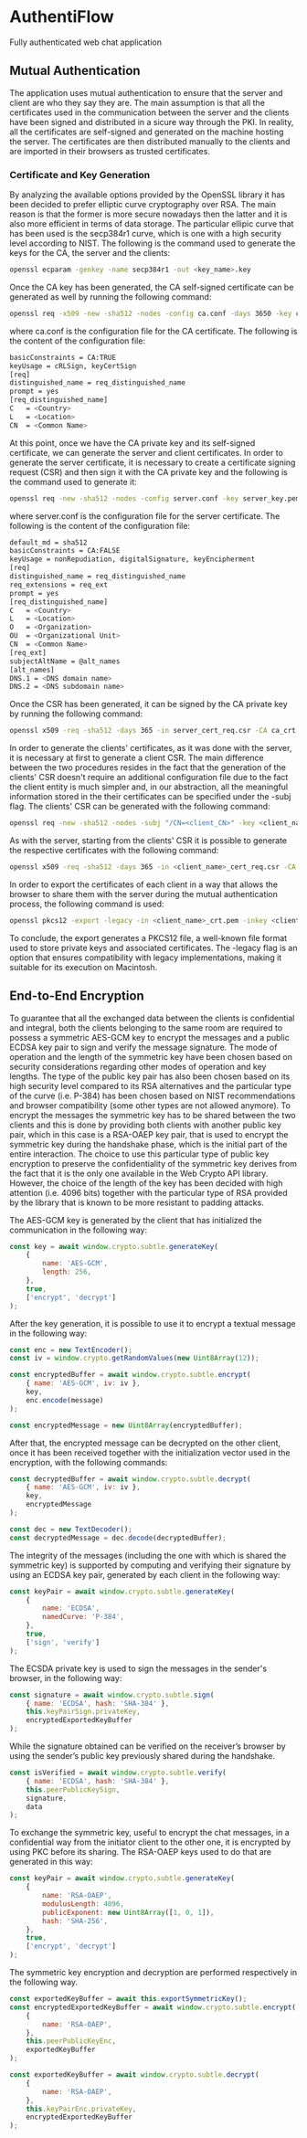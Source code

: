 # AuthentiFlow

Fully authenticated web chat application

## Mutual Authentication

The application uses mutual authentication to ensure that the server and client are who they say they are. The main assumption is that all the certificates used in the communication between the server and the clients have been signed and distributed in a sicure way through the PKI.
In reality, all the certificates are self-signed and generated on the machine hosting the server. The certificates are then distributed manually to the clients and are imported in their browsers as trusted certificates.

### Certificate and Key Generation

By analyzing the available options provided by the OpenSSL library it has been decided to prefer elliptic curve cryptography over RSA. The main reason is that the former is more secure nowadays then the latter and it is also more efficient in terms of data storage. The particular ellipic curve that has been used is the secp384r1 curve, which is one with a high security level according to NIST.
The following is the command used to generate the keys for the CA, the server and the clients:

```sh
openssl ecparam -genkey -name secp384r1 -out <key_name>.key
```

Once the CA key has been generated, the CA self-signed certificate can be generated as well by running the following command:

```sh
openssl req -x509 -new -sha512 -nodes -config ca.conf -days 3650 -key ca.key -out ca_crt.pem
```

where ca.conf is the configuration file for the CA certificate. The following is the content of the configuration file:

```sh
basicConstraints = CA:TRUE
keyUsage = cRLSign, keyCertSign
[req]
distinguished_name = req_distinguished_name
prompt = yes
[req_distinguished_name]
C   = <Country>
L   = <Location>
CN  = <Common Name>
```

At this point, once we have the CA private key and its self-signed certificate, we can generate the server and client certificates.
In order to generate the server certificate, it is necessary to create a certificate signing request (CSR) and then sign it with the CA private key and the following is the command used to generate it:

```sh
openssl req -new -sha512 -nodes -config server.conf -key server_key.pem -out server_cert_req.csr
```

where server.conf is the configuration file for the server certificate. The following is the content of the configuration file:

```sh
default_md = sha512
basicConstraints = CA:FALSE
keyUsage = nonRepudiation, digitalSignature, keyEncipherment
[req]
distinguished_name = req_distinguished_name
req_extensions = req_ext
prompt = yes
[req_distinguished_name]
C   = <Country>
L   = <Location>
O   = <Organization>
OU  = <Organizational Unit>
CN  = <Common Name>
[req_ext]
subjectAltName = @alt_names
[alt_names]
DNS.1 = <DNS domain name>
DNS.2 = <DNS subdomain name>
```

Once the CSR has been generated, it can be signed by the CA private key by running the following command:

```sh
openssl x509 -req -sha512 -days 365 -in server_cert_req.csr -CA ca_crt.pem -CAkey ca.key -out server_crt.pem
```

In order to generate the clients' certificates, as it was done with the server, it is necessary at first to generate a client CSR. The main difference between the two procedures resides in the fact that the generation of the clients' CSR doesn't require an additional configuration file due to the fact the client entity is much simpler and, in our abstraction, all the meaningful information stored in the their certificates can be specified under the -subj flag. The clients' CSR can be generated with the following command:

```sh
openssl req -new -sha512 -nodes -subj "/CN=<client_CN>" -key <client_name>_key.pem -out <client_name>_cert_req.csr
```

As with the server, starting from the clients' CSR it is possible to generate the respective certificates with the following command:

```sh
openssl x509 -req -sha512 -days 365 -in <client_name>_cert_req.csr -CA ca_crt.pem -CAkey ca.key -out <client_name>_crt.pem
```

In order to export the certificates of each client in a way that allows the browser to share them with the server during the mutual authentication process, the following command is used:

```sh
openssl pkcs12 -export -legacy -in <client_name>_crt.pem -inkey <client_name>_key.pem -out <client_name>.p12
```

To conclude, the export generates a PKCS12 file, a well-known file format used to store private keys and associated certificates. The -legacy flag is an option that ensures compatibility with legacy implementations, making it suitable for its execution on Macintosh.

## End-to-End Encryption

To guarantee that all the exchanged data between the clients is confidential and integral, both the clients belonging to the same room are required to possess a symmetric AES-GCM key to encrypt the messages and a public ECDSA key pair to sign and verify the message signature.
The mode of operation and the length of the symmetric key have been chosen based on security considerations regarding other modes of operation and key lengths. The type of the public key pair has also been chosen based on its high security level compared to its RSA alternatives and the particular type of the curve (i.e. P-384) has been chosen based on NIST recommendations and browser compatibility (some other types are not allowed anymore). To encrypt the messages the symmetric key has to be shared between the two clients and this is done by providing both clients with another public key pair, which in this case is a RSA-OAEP key pair, that is used to encrypt the symmetric key during the handshake phase, which is the initial part of the entire interaction. The choice to use this particular type of public key encryption to preserve the confidentiality of the symmetric key derives from the fact that it is the only one available in the Web Crypto API library. However, the choice of the length of the key has been decided with high attention (i.e. 4096 bits) together with the particular type of RSA provided by the library that is known to be more resistant to padding attacks.

The AES-GCM key is generated by the client that has initialized the communication in the following way:

```javascript
const key = await window.crypto.subtle.generateKey(
    {
        name: 'AES-GCM',
        length: 256,
    },
    true,
    ['encrypt', 'decrypt']
);
```

After the key generation, it is possible to use it to encrypt a textual message in the following way:

```javascript
const enc = new TextEncoder();
const iv = window.crypto.getRandomValues(new Uint8Array(12));

const encryptedBuffer = await window.crypto.subtle.encrypt(
    { name: 'AES-GCM', iv: iv },
    key,
    enc.encode(message)
);

const encryptedMessage = new Uint8Array(encryptedBuffer);
```

After that, the encrypted message can be decrypted on the other client, once it has been received together with the initialization vector used in the encryption, with the following commands:

```javascript
const decryptedBuffer = await window.crypto.subtle.decrypt(
    { name: 'AES-GCM', iv: iv },
    key,
    encryptedMessage
);

const dec = new TextDecoder();
const decryptedMessage = dec.decode(decryptedBuffer);
```

The integrity of the messages (including the one with which is shared the symmetric key) is supported by computing and verifying their signature by using an ECDSA key pair, generated by each client in the following way:

```javascript
const keyPair = await window.crypto.subtle.generateKey(
    {
        name: 'ECDSA',
        namedCurve: 'P-384',
    },
    true,
    ['sign', 'verify']
);
```

The ECSDA private key is used to sign the messages in the sender's browser, in the following way:

```javascript
const signature = await window.crypto.subtle.sign(
    { name: 'ECDSA', hash: 'SHA-384' },
    this.keyPairSign.privateKey,
    encryptedExportedKeyBuffer
);
```

While the signature obtained can be verified on the receiver’s browser by using the sender’s public key previously shared during the handshake.

```javascript
const isVerified = await window.crypto.subtle.verify(
    { name: 'ECDSA', hash: 'SHA-384' },
    this.peerPublicKeySign,
    signature,
    data
);
```

To exchange the symmetric key, useful to encrypt the chat messages, in a confidential way from the initiator client to the other one, it is encrypted by using PKC before its sharing. The RSA-OAEP keys used to do that are generated in this way:

```javascript
const keyPair = await window.crypto.subtle.generateKey(
    {
        name: 'RSA-OAEP',
        modulusLength: 4096,
        publicExponent: new Uint8Array([1, 0, 1]),
        hash: 'SHA-256',
    },
    true,
    ['encrypt', 'decrypt']
);
```

The symmetric key encryption and decryption are performed respectively in the following way.

```javascript
const exportedKeyBuffer = await this.exportSymmetricKey();
const encryptedExportedKeyBuffer = await window.crypto.subtle.encrypt(
    {
        name: 'RSA-OAEP',
    },
    this.peerPublicKeyEnc,
    exportedKeyBuffer
);
```

```javascript
const exportedKeyBuffer = await window.crypto.subtle.decrypt(
    {
        name: 'RSA-OAEP',
    },
    this.keyPairEnc.privateKey,
    encryptedExportedKeyBuffer
);
```
